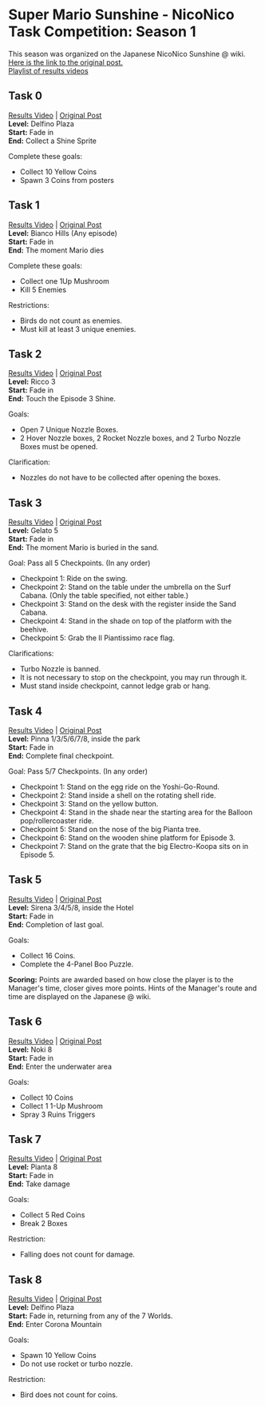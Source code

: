 # **Super Mario Sunshine - NicoNico Task Competition: Season 1**
This season was organized on the Japanese NicoNico Sunshine @ wiki.  
[Here is the link to the original post.](https://www49.atwiki.jp/mario-sunshine/pages/22.html)  
[Playlist of results videos](https://www.youtube.com/playlist?list=PLDQn8zHkFza9rossaUH_YmKxegfvSBqUj)  
  
## **Task 0**  
[Results Video](https://www.youtube.com/watch?v=MGgNEnTN9Ak) | [Original Post](https://www49.atwiki.jp/mario-sunshine/pages/21.html)  
**Level:** Delfino Plaza  
**Start:** Fade in  
**End:** Collect a Shine Sprite  

Complete these goals:  
- Collect 10 Yellow Coins  
- Spawn 3 Coins from posters

## **Task 1**  
[Results Video](https://www.youtube.com/watch?v=rqhum352D8A) | [Original Post](https://www49.atwiki.jp/mario-sunshine/pages/23.html)  
**Level:** Bianco Hills (Any episode)  
**Start:** Fade in  
**End:** The moment Mario dies  

Complete these goals:  
  - Collect one 1Up Mushroom  
  - Kill 5 Enemies  

Restrictions:  
  - Birds do not count as enemies.  
  - Must kill at least 3 unique enemies.  

## **Task 2**  
[Results Video](https://www.youtube.com/watch?v=fcqvlEKPPrw) | [Original Post](https://www49.atwiki.jp/mario-sunshine/pages/24.html)  
**Level:** Ricco 3  
**Start:** Fade in  
**End:** Touch the Episode 3 Shine.  

Goals:  
- Open 7 Unique Nozzle Boxes.  
- 2 Hover Nozzle boxes, 2 Rocket Nozzle boxes, and 2 Turbo Nozzle Boxes must be opened.

Clarification:  
- Nozzles do not have to be collected after opening the boxes.  

## **Task 3**  
[Results Video](https://www.youtube.com/watch?v=QZbbnfWompU) | [Original Post](https://www49.atwiki.jp/mario-sunshine/pages/25.html)  
**Level:** Gelato 5  
**Start:** Fade in  
**End:** The moment Mario is buried in the sand.  

Goal: Pass all 5 Checkpoints. (In any order)  
- Checkpoint 1: Ride on the swing.  
- Checkpoint 2: Stand on the table under the umbrella on the Surf Cabana. (Only the table specified, not either table.)  
- Checkpoint 3: Stand on the desk with the register inside the Sand Cabana.  
- Checkpoint 4: Stand in the shade on top of the platform with the beehive.  
- Checkpoint 5: Grab the Il Piantissimo race flag.

Clarifications:  
- Turbo Nozzle is banned.  
- It is not necessary to stop on the checkpoint, you may run through it.  
- Must stand inside checkpoint, cannot ledge grab or hang.  

## **Task 4**  
[Results Video](https://www.youtube.com/watch?v=-zXnyY4w9Ac) | [Original Post](https://www49.atwiki.jp/mario-sunshine/pages/26.html)  
**Level:** Pinna 1/3/5/6/7/8, inside the park  
**Start:** Fade in  
**End:** Complete final checkpoint.  

Goal: Pass 5/7 Checkpoints. (In any order)  
- Checkpoint 1: Stand on the egg ride on the Yoshi-Go-Round.  
- Checkpoint 2: Stand inside a shell on the rotating shell ride.  
- Checkpoint 3: Stand on the yellow button.  
- Checkpoint 4: Stand in the shade near the starting area for the Balloon pop/rollercoaster ride.  
- Checkpoint 5: Stand on the nose of the big Pianta tree.  
- Checkpoint 6: Stand on the wooden shine platform for Episode 3.  
- Checkpoint 7: Stand on the grate that the big Electro-Koopa sits on in Episode 5.  

## **Task 5**  
[Results Video](https://www.youtube.com/watch?v=02Tmg-_LCaQ) | [Original Post](https://www49.atwiki.jp/mario-sunshine/pages/27.html)  
**Level:** Sirena 3/4/5/8, inside the Hotel  
**Start:** Fade in  
**End:** Completion of last goal.  

Goals:  
- Collect 16 Coins.  
- Complete the 4-Panel Boo Puzzle.

**Scoring:** Points are awarded based on how close the player is to the Manager's time, closer gives more points. Hints of the Manager's route and time are displayed on the Japanese @ wiki.  

## **Task 6**  
[Results Video](https://www.youtube.com/watch?v=V8CKgUBg-mA) | [Original Post](https://www49.atwiki.jp/mario-sunshine/pages/28.html)  
**Level:** Noki 8  
**Start:** Fade in  
**End:** Enter the underwater area  

Goals:  
- Collect 10 Coins  
- Collect 1 1-Up Mushroom  
- Spray 3 Ruins Triggers  

## **Task 7**  
[Results Video](https://www.youtube.com/watch?v=vJIHkdMDsDY) | [Original Post](https://www49.atwiki.jp/mario-sunshine/pages/29.html)  
**Level:** Pianta 8  
**Start:** Fade in  
**End:** Take damage  

Goals:  
- Collect 5 Red Coins  
- Break 2 Boxes

Restriction:  
- Falling does not count for damage.  

## **Task 8**  
[Results Video](https://www.youtube.com/watch?v=feEHRRk33UU) | [Original Post](https://www49.atwiki.jp/mario-sunshine/pages/30.html)  
**Level:** Delfino Plaza  
**Start:** Fade in, returning from any of the 7 Worlds.  
**End:** Enter Corona Mountain  

Goals:  
- Spawn 10 Yellow Coins  
- Do not use rocket or turbo nozzle.

Restriction:  
- Bird does not count for coins.  
